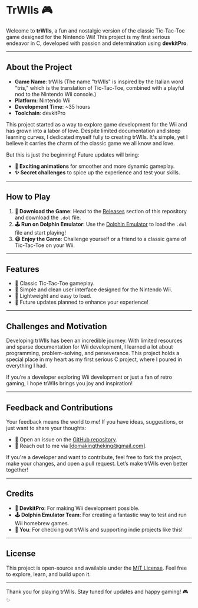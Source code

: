 # TrWIIs 🎮

Welcome to **trWIIs**, a fun and nostalgic version of the classic Tic-Tac-Toe game designed for the Nintendo Wii! This project is my first serious endeavor in C, developed with passion and determination using **devkitPro**. 

---

## About the Project 

- **Game Name**: trWIIs (The name "trWIIs" is inspired by the Italian word "tris," which is the translation of Tic-Tac-Toe, combined with a playful nod to the Nintendo Wii console.)
- **Platform**: Nintendo Wii 
- **Development Time**: ~35 hours 
- **Toolchain**: devkitPro 

This project started as a way to explore game development for the Wii and has grown into a labor of love. Despite limited documentation and steep learning curves, I dedicated myself fully to creating trWIIs. It's simple, yet I believe it carries the charm of the classic game we all know and love. 

But this is just the beginning! Future updates will bring: 
- **🎨 Exciting animations** for smoother and more dynamic gameplay. 
- **✨ Secret challenges** to spice up the experience and test your skills. 

---

## How to Play 

1. **🔄 Download the Game**: Head to the [Releases](https://github.com/domakingo/trWIIs/releases) section of this repository and download the `.dol` file. 
2. **🕹️ Run on Dolphin Emulator**: Use the [Dolphin Emulator](https://dolphin-emu.org/) to load the `.dol` file and start playing! 
3. **😃 Enjoy the Game**: Challenge yourself or a friend to a classic game of Tic-Tac-Toe on your Wii. 

---

## Features 

- 🔹 Classic Tic-Tac-Toe gameplay. 
- 🔹 Simple and clean user interface designed for the Nintendo Wii. 
- 🔹 Lightweight and easy to load. 
- 🔹 Future updates planned to enhance your experience! 

---

## Challenges and Motivation 

Developing trWIIs has been an incredible journey. With limited resources and sparse documentation for Wii development, I learned a lot about programming, problem-solving, and perseverance. This project holds a special place in my heart as my first serious C project, where I poured in everything I had. 

If you’re a developer exploring Wii development or just a fan of retro gaming, I hope trWIIs brings you joy and inspiration! 

---

## Feedback and Contributions 

Your feedback means the world to me! If you have ideas, suggestions, or just want to share your thoughts: 
- 🔗 Open an issue on the [GitHub repository](https://github.com/domakingo/trWIIs). 
- 📧 Reach out to me via [domakingtheking@gmail.com]. 

If you're a developer and want to contribute, feel free to fork the project, make your changes, and open a pull request. Let’s make trWIIs even better together! 

---

## Credits 

- **🚀 DevkitPro**: For making Wii development possible. 
- **🕹️ Dolphin Emulator Team**: For creating a fantastic way to test and run Wii homebrew games. 
- **👏 You**: For checking out trWIIs and supporting indie projects like this! 

---

## License 

This project is open-source and available under the [MIT License](LICENSE). Feel free to explore, learn, and build upon it. 

---

Thank you for playing trWIIs. Stay tuned for updates and happy gaming! 🎮✨

